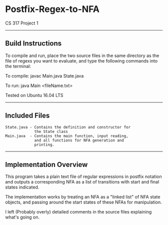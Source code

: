 # Postfix-Regex-to-NFA
CS 317 Project 1

------------
Build Instructions
------------
To compile and run, place the two source files in the same
directory as the file of regexs you want to evaluate, and
type the following commands into the terminal:

To compile:
			javac Main.java State.java

To run:
			java Main <fileName.txt>


Tested on Ubuntu 16.04 LTS

--------------
Included Files
--------------

	State.java - Contains the definition and constructor for
				 the State class
	Main.java  - Contains the main function, input reading, 
				 and all functions for NFA generation and
			     printing.
--------------
Implementation
Overview
-------------

This program takes a plain text file of regular expressions
in postfix notation and outputs a corresponding NFA as a 
list of transitions with start and final states indicated.

The implementation works by treating an NFA as a "linked list"
of NFA state objects, and passing around the start states of
these NFAs for manipulation.

I left (Probably overly) detailed comments in the source files
explaining what's going on.

